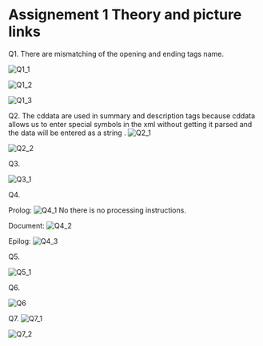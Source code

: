 # Assignement 1 Theory and picture links 
Q1.
There are mismatching of the opening and ending tags name.



![Q1_1](https://user-images.githubusercontent.com/108425395/190924959-52b20095-5832-4c79-8a8f-16493aa13d95.png)

![Q1_2](https://user-images.githubusercontent.com/108425395/190925126-7ded2770-92fd-47c5-be7f-ab734c1a8a9f.png)

![Q1_3](https://user-images.githubusercontent.com/108425395/190925142-0197fe37-21a7-41de-8f9f-a3e6e4e2a31a.png)

Q2.
The cddata are used in summary and description tags because cddata allows us to enter special symbols in the xml without getting it parsed and the data will be entered as a string .
![Q2_1](https://user-images.githubusercontent.com/108425395/190925396-35d563ad-b0d7-48e6-bc1f-c2134992a8a3.png)

![Q2_2](https://user-images.githubusercontent.com/108425395/190925407-e14cfb72-e936-4813-88b2-6267800f0e2f.png)

Q3.

![Q3_1](https://user-images.githubusercontent.com/108425395/190925510-80c3a95c-3a23-41c4-accc-98cf60f4f0d2.png)

Q4.

Prolog:
![Q4_1](https://user-images.githubusercontent.com/108425395/190925542-a2de3a0c-f8b4-4b9a-8a0a-1cea0a91b342.png)
No there is no processing instructions.

Document:
![Q4_2 ](https://user-images.githubusercontent.com/108425395/190925556-4e2c8431-3070-4ca0-860f-0c069ab17fb1.png)
 
Epilog:
![Q4_3](https://user-images.githubusercontent.com/108425395/190925623-9aeeaef8-580a-40e7-b533-3eb46a43785a.png)


Q5.

![Q5_1](https://user-images.githubusercontent.com/108425395/190925633-2bb98571-2d4e-4a2e-bacc-4a4df1ac29d3.png)

Q6.

![Q6](https://user-images.githubusercontent.com/108425395/190925672-89fb1e5a-e65e-4ed4-bc4d-ac67466d370f.png)


Q7.
![Q7_1](https://user-images.githubusercontent.com/108425395/190925712-c770aa70-ff80-4f72-bd7b-15529d399600.png)

![Q7_2](https://user-images.githubusercontent.com/108425395/190925718-e41bb362-8587-49a7-90ef-6472bae8db9b.png)







